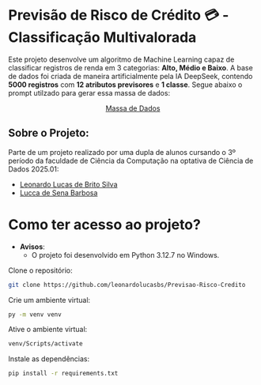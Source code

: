 # Previsão de Risco de Crédito 💳 - Classificação Multivalorada 

Este projeto desenvolve um algoritmo de Machine Learning capaz de classificar registros de renda em 3 categorias: **Alto, Médio e Baixo**. A base de dados foi criada de maneira artificialmente pela IA DeepSeek, contendo **5000 registros** com **12 atributos previsores** e **1 classe**. Segue abaixo o prompt utilzado para gerar essa massa de dados: 

<p align="center">
  <a href="app/model_ml/Projeto1/gerar_dados_IA.ipynb">
    Massa de Dados
  </a>
</p>


## Sobre o Projeto:

Parte de um projeto realizado por uma dupla de alunos cursando o 3º período da faculdade de Ciência da Computação na optativa de Ciência de Dados 2025.01:

- [Leonardo Lucas de Brito Silva](https://github.com/leonardolucasbs)
- [Lucca de Sena Barbosa](https://github.com/luccasena)


# Como ter acesso ao projeto?

- **Avisos**: 
  - O projeto foi desenvolvido em Python 3.12.7 no Windows.

Clone o repositório:

```bash 
git clone https://github.com/leonardolucasbs/Previsao-Risco-Credito
```

Crie um ambiente virtual:

```bash 
py -m venv venv
```

Ative o ambiente virtual:

```bash 
venv/Scripts/activate
```

Instale as dependências:

```bash 
pip install -r requirements.txt
```